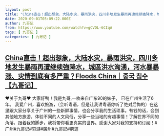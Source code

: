 ```yaml
---
layout: post
title: "China直击！超出想象，大陆水灾，暴雨洪灾，四川多地发生暴雨再遭继续強降水，城區洪水洶湧，河水暴暴涨、灾情到底有多严重？Floods China｜중국 침수【九哥记】"
date: 2020-09-01T05:09:22.000Z
author: 九哥记
from: https://www.youtube.com/watch?v=gCVDL-6CIqA
tags: [ 九哥记 ]
categories: [ 九哥记 ]
---
```

<!--1598936962000-->
[China直击！超出想象，大陆水灾，暴雨洪灾，四川多地发生暴雨再遭继续強降水，城區洪水洶湧，河水暴暴涨、灾情到底有多严重？Floods China｜중국 침수【九哥记】](https://www.youtube.com/watch?v=gCVDL-6CIqA)
------

<div>
♥关于九哥♥ 大家好鸭！我是九哥,一枚来自广东90的妹子， 已在广州生活了6年。 我爱广州，喜欢旅游，（会听粤语，但是让我讲粤语你听了绝对后悔的）在这里跟大家分享关于广州的一些新鲜事情，也会分享我的生活琐事。有钱的话，会到其他地方旅游，体验不同的人文风俗，分享一些当地的有趣事情！了解世界不同的角落，跟着我的脚步，我将带你看更真实的世界。感谢大家对我的支持和订阅！#广州#九哥记#穷游#廣州#九哥記#窮遊
</div>
